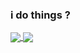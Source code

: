 ### i do things ?
<a href="https://github.com/suyoin">
  <img align="center" src="https://github-readme-stats.vercel.app/api?username=suyoin&hide=stars&hide_border=true&show_icons=true&theme=ayu-mirage" />
</a>
<a href="https://github.com/suyoin">
  <img align="center" src="https://github-readme-stats.vercel.app/api/top-langs/?username=suyoin&theme=ayu-mirage&hide_border=true" />
</a>

